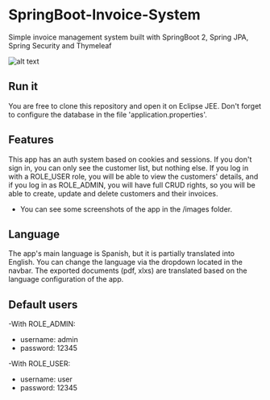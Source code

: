 # SpringBoot-Invoice-System
Simple invoice management system built with SpringBoot 2, Spring JPA, Spring Security and Thymeleaf

![alt text](https://raw.githubusercontent.com/zeitgeist2018/SpringBoot---Invoice-System/master/images/logged-in-as-admin.png)

## Run it
You are free to clone this repository and open it on Eclipse JEE. Don't forget to configure the database in the file 'application.properties'.

## Features
This app has an auth system based on cookies and sessions. If you don't sign in, you can only see the customer list, but nothing else. If you log in with a ROLE_USER role, you will be able to view the customers' details, and if you log in as ROLE_ADMIN, you will have full CRUD rights, so you will be able to create, update and delete customers and their invoices.
* You can see some screenshots of the app in the /images folder.

## Language
The app's main language is Spanish, but it is partially translated into English. You can change the language via the dropdown located in the navbar. The exported documents (pdf, xlxs) are translated based on the language configuration of the app.


## Default users

-With ROLE_ADMIN:
* username: admin
* password: 12345

-With ROLE_USER:
* username: user
* password: 12345
